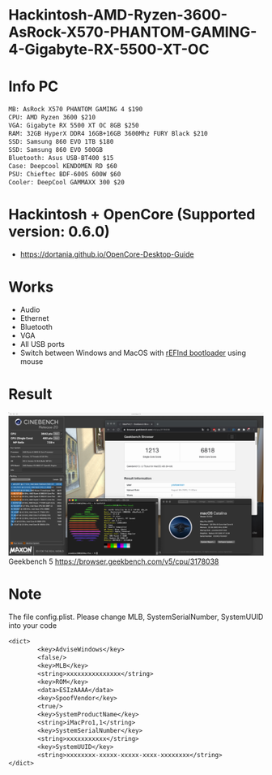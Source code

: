 # Hackintosh-AMD-Ryzen-3600-AsRock-X570-PHANTOM-GAMING-4-Gigabyte-RX-5500-XT-OC

# Info PC

```
MB: AsRock X570 PHANTOM GAMING 4 $190
CPU: AMD Ryzen 3600 $210
VGA: Gigabyte RX 5500 XT OC 8GB $250
RAM: 32GB HyperX DDR4 16GB+16GB 3600Mhz FURY Black $210
SSD: Samsung 860 EVO 1TB $180
SSD: Samsung 860 EVO 500GB
Bluetooth: Asus USB-BT400 $15
Case: Deepcool KENDOMEN RD $60
PSU: Chieftec BDF-600S 600W $60
Cooler: DeepCool GAMMAXX 300 $20
```

# Hackintosh + OpenCore (Supported version: 0.6.0)

- https://dortania.github.io/OpenCore-Desktop-Guide

# Works

- Audio
- Ethernet
- Bluetooth
- VGA
- All USB ports
- Switch between Windows and MacOS with [rEFInd bootloader](https://github.com/agners/rEFInd) using mouse

# Result

![Info](/images/info.png)
Geekbench 5 https://browser.geekbench.com/v5/cpu/3178038

# Note

The file config.plist. Please change MLB, SystemSerialNumber, SystemUUID into your code

```
<dict>
		<key>AdviseWindows</key>
		<false/>
		<key>MLB</key>
		<string>xxxxxxxxxxxxxxx</string>
		<key>ROM</key>
		<data>ESIzAAAA</data>
		<key>SpoofVendor</key>
		<true/>
		<key>SystemProductName</key>
		<string>iMacPro1,1</string>
		<key>SystemSerialNumber</key>
		<string>xxxxxxxxxxx</string>
		<key>SystemUUID</key>
		<string>xxxxxxxx-xxxxx-xxxxx-xxxx-xxxxxxxx</string>
</dict>
```
